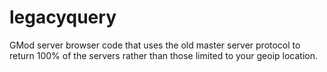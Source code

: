 # legacyquery
GMod server browser code that uses the old master server protocol to return 100% of the servers rather than those limited to your geoip location.
